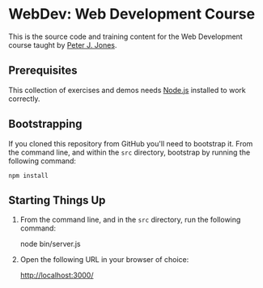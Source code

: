 # WebDev: Web Development Course

This is the source code and training content for the Web
Development course taught by [Peter J. Jones][pjones].

## Prerequisites

This collection of exercises and demos needs [Node.js][] installed to
work correctly.

## Bootstrapping

If you cloned this repository from GitHub you'll need to bootstrap it.
From the command line, and within the `src` directory, bootstrap by
running the following command:

    npm install

## Starting Things Up

  1. From the command line, and in the `src` directory, run the following
     command:

        node bin/server.js

  2. Open the following URL in your browser of choice:

     <http://localhost:3000/>

[pjones]: http://www.devalot.com/about/pjones.html
[node.js]: https://nodejs.org/
